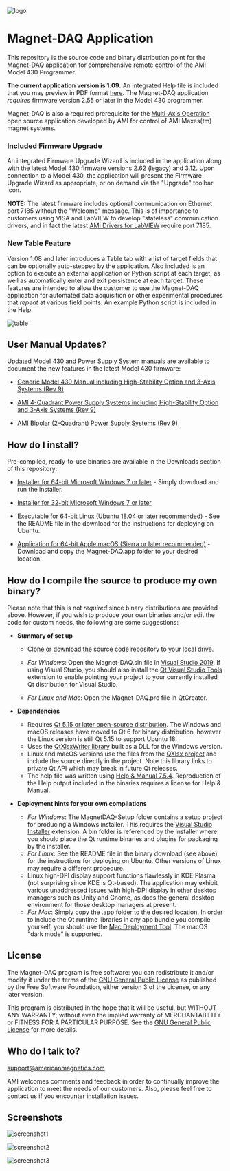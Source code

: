 [logo]:http://www.americanmagnetics.com/images/header_r2_c1.jpg "AMI Logo"

![logo](http://www.americanmagnetics.com/images/header_r2_c1.jpg)

# Magnet-DAQ Application #

This repository is the source code and binary distribution point for the Magnet-DAQ application for comprehensive remote control of the AMI Model 430 Programmer.

**The current application version is 1.09.** An integrated Help file is included that you may preview in PDF format [here](https://bitbucket.org/americanmagneticsinc/magnet-daq/downloads/Magnet-DAQ-Help.pdf). The Magnet-DAQ application *requires* firmware version 2.55 or later in the Model 430 programmer. 

Magnet-DAQ is also a required prerequisite for the [Multi-Axis Operation](https://bitbucket.org/americanmagneticsinc/multi-axis-operation) open source application developed by AMI for control of AMI Maxes(tm) magnet systems.

### Included Firmware Upgrade ###

An integrated Firmware Upgrade Wizard is included in the application along with the latest Model 430 firmware versions 2.62 (legacy) and 3.12. Upon connection to a Model 430, the application will present the Firmware Upgrade Wizard as appropriate, or on demand via the "Upgrade" toolbar icon.

**NOTE:** The latest firmware includes optional communication on Ethernet port 7185 without the "Welcome" message. This is of importance to customers using VISA and LabVIEW to develop "stateless" communication drivers, and in fact the latest [AMI Drivers for LabVIEW](https://bitbucket.org/americanmagneticsinc/ami-drivers) require port 7185.

### New Table Feature

Version 1.08 and later introduces a Table tab with a list of target fields that can be optionally auto-stepped by the application. Also included is an option to execute an external application or Python script at each target, as well as automatically enter and exit persistence at each target. These features are intended to allow the customer to use the Magnet-DAQ application for automated data acquisition or other experimental procedures that *repeat* at various field points. An example Python script is included in the Help.

![table](https://bitbucket.org/americanmagneticsinc/magnet-daq/raw/fd38e070b36eef59ecea22f000a22da181c272f8/help/images/screenshot4.png)

## User Manual Updates? ##

Updated Model 430 and Power Supply System manuals are available to document the new features in the latest Model 430 firmware:

* [Generic Model 430 Manual including High-Stability Option and 3-Axis Systems (Rev 9)](https://bitbucket.org/americanmagneticsinc/magnet-daq/downloads/mn-430-rev9.pdf)

* [AMI 4-Quadrant Power Supply Systems including High-Stability Option and 3-Axis Systems (Rev 9)](https://bitbucket.org/americanmagneticsinc/magnet-daq/downloads/mn-4QPS-rev9.pdf)

* [AMI Bipolar (2-Quadrant) Power Supply Systems (Rev 9)](https://bitbucket.org/americanmagneticsinc/magnet-daq/downloads/mn-Bipolar-rev9.pdf)

## How do I install? ##

Pre-compiled, ready-to-use binaries are available in the Downloads section of this repository:

* [Installer for 64-bit Microsoft Windows 7 or later](https://bitbucket.org/americanmagneticsinc/magnet-daq/downloads/MagnetDAQ-Setup.msi) - Simply download and run the installer.

* [Installer for 32-bit Microsoft Windows 7 or later](https://bitbucket.org/americanmagneticsinc/magnet-daq/downloads/MagnetDAQ-Setup-Win32.msi)

* [Executable for 64-bit Linux (Ubuntu 18.04 or later recommended)](https://bitbucket.org/americanmagneticsinc/magnet-daq/downloads/Magnet-DAQ.tar.gz) - See the README file in the download for the instructions for deploying on Ubuntu.

* [Application for 64-bit Apple macOS (Sierra or later recommended)](https://bitbucket.org/americanmagneticsinc/magnet-daq/downloads/Magnet-DAQ.dmg) - Download and copy the Magnet-DAQ.app folder to your desired location.

## How do I compile the source to produce my own binary? ##

Please note that this is not *required* since binary distributions are provided above. However, if you wish to produce your own binaries and/or edit the code for custom needs, the following are some suggestions:

* __Summary of set up__
	* Clone or download the source code repository to your local drive.
	
	* *For Windows*: Open the Magnet-DAQ.sln file in [Visual Studio 2019](https://visualstudio.microsoft.com/downloads/). If using Visual Studio, you should also install the [Qt Visual Studio Tools](https://marketplace.visualstudio.com/items?itemName=TheQtCompany.QtVisualStudioTools2019) extension to enable pointing your project to your currently installed Qt distribution for Visual Studio.
	
	* *For Linux and Mac*: Open the Magnet-DAQ.pro file in QtCreator.


* __Dependencies__
	* Requires [Qt 5.15 or later open-source distribution](https://www.qt.io/download-open-source/). The Windows and macOS releases have moved to Qt 6 for binary distribution, however the Linux version is still Qt 5.15 to support Ubuntu 18.
	* Uses the [QtXlsxWriter library](https://github.com/dbzhang800/QtXlsxWriter) built as a DLL for the Windows version.
	* Linux and macOS versions use the files from the [QXlsx project](https://github.com/QtExcel/QXlsx) and include the source directly in the project. Note this library links to private Qt API which may break in future Qt releases.
	* The help file was written using [Help & Manual 7.5.4](https://www.helpandmanual.com/). Reproduction of the Help output included in the binaries requires a license for Help & Manual.


* __Deployment hints for your own compilations__
	* *For Windows*: The MagnetDAQ-Setup folder contains a setup project for producing a Windows installer. This requires the [Visual Studio Installer](https://marketplace.visualstudio.com/items?itemName=VisualStudioClient.MicrosoftVisualStudio2017InstallerProjects) extension. A bin folder is referenced by the installer where you should place the Qt runtime binaries and plugins for packaging by the installer.
	* *For Linux:* See the README file in the binary download (see above) for the instructions for deploying on Ubuntu. Other versions of Linux may require a different procedure.
	* Linux high-DPI display support functions flawlessly in KDE Plasma (not surprising since KDE is Qt-based). The application may exhibit various unaddressed issues with high-DPI display in other desktop managers such as Unity and Gnome, as does the general desktop environment for those desktop managers at present.
	* *For Mac*: Simply copy the .app folder to the desired location. In order to include the Qt runtime libraries in any app bundle you compile yourself, you should use the [Mac Deployment Tool](https://doc.qt.io/qt-6/macos-deployment.html). The macOS "dark mode" is supported.

## License ##

The Magnet-DAQ program is free software: you can redistribute it and/or modify it under the terms of the [GNU General Public License](https://www.gnu.org/licenses/gpl.html) as published by the Free Software Foundation, either version 3 of the License, or any later version.

This program is distributed in the hope that it will be useful, but WITHOUT ANY WARRANTY; without even the implied warranty of MERCHANTABILITY or FITNESS FOR A PARTICULAR PURPOSE. See the [GNU General Public License](https://www.gnu.org/licenses/gpl.html) for more details.


## Who do I talk to? ##

<support@americanmagnetics.com>

AMI welcomes comments and feedback in order to continually improve the application to meet the needs of our customers. Also, please feel free to contact us if you encounter installation issues.

## Screenshots ##

![screenshot1](https://bitbucket.org/americanmagneticsinc/magnet-daq/raw/fd38e070b36eef59ecea22f000a22da181c272f8/help/images/screenshot1.png)

![screenshot2](https://bitbucket.org/americanmagneticsinc/magnet-daq/raw/fd38e070b36eef59ecea22f000a22da181c272f8/help/images/screenshot2.png)

![screenshot3](https://bitbucket.org/americanmagneticsinc/magnet-daq/raw/fd38e070b36eef59ecea22f000a22da181c272f8/help/images/screenshot3.png)

